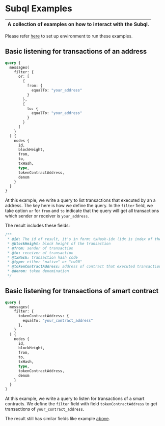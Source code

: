 # Subql Examples

| A collection of examples on how to interact with the Subql. |
| --------------------------------------------------------------------------------------------- |

Please refer [here](./README.md) to set up environment to run these examples.

## Basic listening for transactions of an address
```graphql
query {
  messages(
    filter: {
      or: [
        {
          from: {
            equalTo: "your_address"
          }
        },
        {
          to: {
            equalTo: "your_address"
          }
        }
      ]
    }
  ) {
    nodes {
      id,
      blockHeight,
      from,
      to,
      txHash,
      type,
      tokenContractAddress,
      denom
    }
  }
}
```

At this example, we write a query to list transactions that executed by an a address. The key here is how we define the query. In the `filter` field, we take option `or` for `from` and `to` indicate that the query will get all transactions which sender or receiver is `your_address`.

<div id="result">The result includes these fields: </div>

```ts
/**
 * @id: The id of result, it's in form: txHash-idx (idx is index of the message within the transaction)
 * @blockHeight: block height of the transaction
 * @from: sender of transaction
 * @to: receiver of transaction
 * @txHash: transaction hash code
 * @type: either "native" or "cw20"
 * @tokenContractAddress: address of contract that executed transaction if type is cw20
 * @denom: token denomination
 */
```

## Basic listening for transactions of smart contract

```graphql
query {
  messages(
    filter: {
      tokenContractAddress: {
        equalTo: "your_contract_address"
      },
    }
  ) {
    nodes {
      id,
      blockHeight,
      from,
      to,
      txHash,
      type,
      tokenContractAddress,
      denom
    }
  }
}
```

At this example, we write a query to listen for transactions of a smart contracts. We define the `filter` field with field `tokenContractAddress` to get transactions of `your_contract_address`.

The result still has similar fields like example [above](#result).
